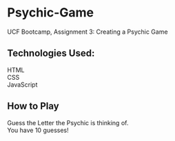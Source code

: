 # Psychic-Game
UCF Bootcamp, Assignment 3:
Creating a Psychic Game

## Technologies Used:
HTML
<br>
CSS
<br>
JavaScript

## How to Play
Guess the Letter the Psychic is thinking of.
<br>
You have 10 guesses!

